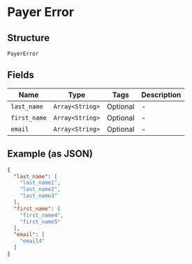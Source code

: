 
# Payer Error

## Structure

`PayerError`

## Fields

| Name | Type | Tags | Description |
|  --- | --- | --- | --- |
| `last_name` | `Array<String>` | Optional | - |
| `first_name` | `Array<String>` | Optional | - |
| `email` | `Array<String>` | Optional | - |

## Example (as JSON)

```json
{
  "last_name": [
    "last_name1",
    "last_name2",
    "last_name3"
  ],
  "first_name": [
    "first_name4",
    "first_name5"
  ],
  "email": [
    "email4"
  ]
}
```

